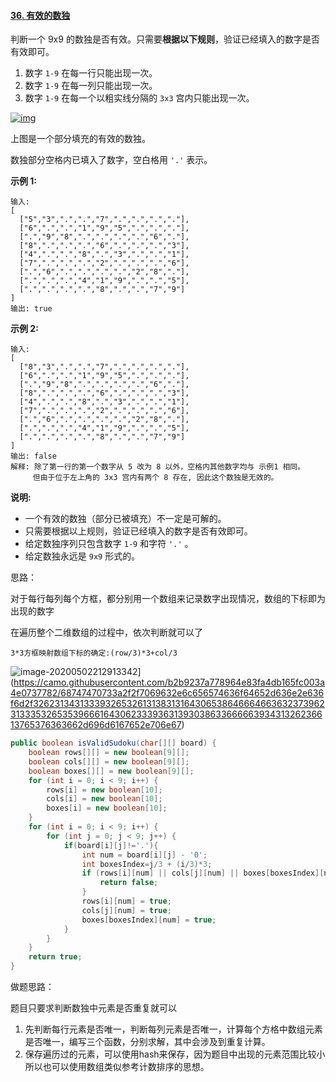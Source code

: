 #### [36. 有效的数独](https://leetcode-cn.com/problems/valid-sudoku/)

判断一个 9x9 的数独是否有效。只需要**根据以下规则**，验证已经填入的数字是否有效即可。

1. 数字 `1-9` 在每一行只能出现一次。
2. 数字 `1-9` 在每一列只能出现一次。
3. 数字 `1-9` 在每一个以粗实线分隔的 `3x3` 宫内只能出现一次。

[![img](https://camo.githubusercontent.com/ee681fcf8cc7d2e4a86b4ea9ede98f0ed4c184f6/68747470733a2f2f75706c6f61642e77696b696d656469612e6f72672f77696b6970656469612f636f6d6d6f6e732f7468756d622f662f66662f5375646f6b752d62792d4c32472d32303035303731342e7376672f32353070782d5375646f6b752d62792d4c32472d32303035303731342e7376672e706e67)](https://camo.githubusercontent.com/ee681fcf8cc7d2e4a86b4ea9ede98f0ed4c184f6/68747470733a2f2f75706c6f61642e77696b696d656469612e6f72672f77696b6970656469612f636f6d6d6f6e732f7468756d622f662f66662f5375646f6b752d62792d4c32472d32303035303731342e7376672f32353070782d5375646f6b752d62792d4c32472d32303035303731342e7376672e706e67)

上图是一个部分填充的有效的数独。

数独部分空格内已填入了数字，空白格用 `'.'` 表示。

**示例 1:**

```
输入:
[
  ["5","3",".",".","7",".",".",".","."],
  ["6",".",".","1","9","5",".",".","."],
  [".","9","8",".",".",".",".","6","."],
  ["8",".",".",".","6",".",".",".","3"],
  ["4",".",".","8",".","3",".",".","1"],
  ["7",".",".",".","2",".",".",".","6"],
  [".","6",".",".",".",".","2","8","."],
  [".",".",".","4","1","9",".",".","5"],
  [".",".",".",".","8",".",".","7","9"]
]
输出: true
```

**示例 2:**

```
输入:
[
  ["8","3",".",".","7",".",".",".","."],
  ["6",".",".","1","9","5",".",".","."],
  [".","9","8",".",".",".",".","6","."],
  ["8",".",".",".","6",".",".",".","3"],
  ["4",".",".","8",".","3",".",".","1"],
  ["7",".",".",".","2",".",".",".","6"],
  [".","6",".",".",".",".","2","8","."],
  [".",".",".","4","1","9",".",".","5"],
  [".",".",".",".","8",".",".","7","9"]
]
输出: false
解释: 除了第一行的第一个数字从 5 改为 8 以外，空格内其他数字均与 示例1 相同。
     但由于位于左上角的 3x3 宫内有两个 8 存在, 因此这个数独是无效的。
```

**说明:**

- 一个有效的数独（部分已被填充）不一定是可解的。
- 只需要根据以上规则，验证已经填入的数字是否有效即可。
- 给定数独序列只包含数字 `1-9` 和字符 `'.'` 。
- 给定数独永远是 `9x9` 形式的。

思路：

对于每行每列每个方框，都分别用一个数组来记录数字出现情况，数组的下标即为出现的数字

在遍历整个二维数组的过程中，依次判断就可以了

```
3*3方框映射数组下标的确定:(row/3)*3+col/3
```

![image-20200502212913342](https://pic-go-youdaoyun-image.oss-cn-beijing.aliyuncs.com/pic-go-youdaoyun-image/20200502212914.png)](https://camo.githubusercontent.com/b2b9237a778964e83fa4db165fc003a4e0737782/68747470733a2f2f7069632e6c656574636f64652d636e2e636f6d2f326231343133393265326131383131643065386466646636323739623133353265353966616430623339363139303863366666393431326236613765376363662d696d6167652e706e67)

```java
public boolean isValidSudoku(char[][] board) {
    boolean rows[][] = new boolean[9][];
    boolean cols[][] = new boolean[9][];
    boolean boxes[][] = new boolean[9][];
    for (int i = 0; i < 9; i++) {
        rows[i] = new boolean[10];
        cols[i] = new boolean[10];
        boxes[i] = new boolean[10];
    }
    for (int i = 0; i < 9; i++) {
        for (int j = 0; j < 9; j++) {
            if(board[i][j]!='.'){
                int num = board[i][j] - '0';
                int boxesIndex=j/3 + (i/3)*3;
                if (rows[i][num] || cols[j][num] || boxes[boxesIndex][num]) {
                    return false;
                }
                rows[i][num] = true;
                cols[j][num] = true;
                boxes[boxesIndex][num] = true;
            }
        }
    }
    return true;
}
```

做题思路：

题目只要求判断数独中元素是否重复就可以

1. 先判断每行元素是否唯一，判断每列元素是否唯一，计算每个方格中数组元素是否唯一，编写三个函数，分别求解，其中会涉及到重复计算。
2. 保存遍历过的元素，可以使用hash来保存，因为题目中出现的元素范围比较小所以也可以使用数组类似参考计数排序的思想。

















